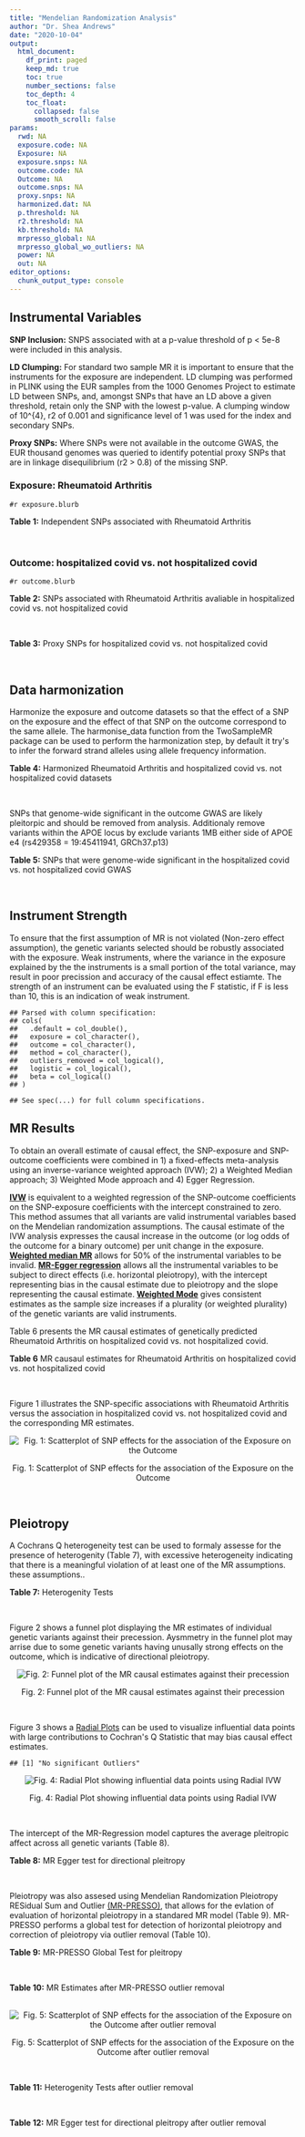 ```yaml
---
title: "Mendelian Randomization Analysis"
author: "Dr. Shea Andrews"
date: "2020-10-04"
output:
  html_document:
    df_print: paged
    keep_md: true
    toc: true
    number_sections: false
    toc_depth: 4
    toc_float:
      collapsed: false
      smooth_scroll: false
params:
  rwd: NA
  exposure.code: NA
  Exposure: NA
  exposure.snps: NA
  outcome.code: NA
  Outcome: NA
  outcome.snps: NA
  proxy.snps: NA
  harmonized.dat: NA
  p.threshold: NA
  r2.threshold: NA
  kb.threshold: NA
  mrpresso_global: NA
  mrpresso_global_wo_outliers: NA
  power: NA
  out: NA
editor_options:
  chunk_output_type: console
---
```







## Instrumental Variables
**SNP Inclusion:** SNPS associated with at a p-value threshold of p < 5e-8 were included in this analysis.
<br>

**LD Clumping:** For standard two sample MR it is important to ensure that the instruments for the exposure are independent. LD clumping was performed in PLINK using the EUR samples from the 1000 Genomes Project to estimate LD between SNPs, and, amongst SNPs that have an LD above a given threshold, retain only the SNP with the lowest p-value. A clumping window of 10^{4}, r2 of 0.001 and significance level of 1 was used for the index and secondary SNPs.
<br>

**Proxy SNPs:** Where SNPs were not available in the outcome GWAS, the EUR thousand genomes was queried to identify potential proxy SNPs that are in linkage disequilibrium (r2 > 0.8) of the missing SNP.
<br>

### Exposure: Rheumatoid Arthritis
`#r exposure.blurb`
<br>

**Table 1:** Independent SNPs associated with Rheumatoid Arthritis
<div data-pagedtable="false">
  <script data-pagedtable-source type="application/json">
{"columns":[{"label":["SNP"],"name":[1],"type":["chr"],"align":["left"]},{"label":["CHROM"],"name":[2],"type":["dbl"],"align":["right"]},{"label":["POS"],"name":[3],"type":["dbl"],"align":["right"]},{"label":["REF"],"name":[4],"type":["chr"],"align":["left"]},{"label":["ALT"],"name":[5],"type":["chr"],"align":["left"]},{"label":["AF"],"name":[6],"type":["dbl"],"align":["right"]},{"label":["BETA"],"name":[7],"type":["dbl"],"align":["right"]},{"label":["SE"],"name":[8],"type":["dbl"],"align":["right"]},{"label":["Z"],"name":[9],"type":["dbl"],"align":["right"]},{"label":["P"],"name":[10],"type":["dbl"],"align":["right"]},{"label":["N"],"name":[11],"type":["dbl"],"align":["right"]},{"label":["TRAIT"],"name":[12],"type":["chr"],"align":["left"]}],"data":[{"1":"rs187786174","2":"1","3":"2523811","4":"G","5":"A","6":"0.0204778","7":"-0.11653382","8":"0.015306122","9":"-7.613543","10":"2.2e-10","11":"58284","12":"Rheumatoid_Arthritis"},{"1":"rs2240336","2":"1","3":"17674402","4":"C","5":"T","6":"0.3954930","7":"-0.10536052","8":"0.015306122","9":"-6.883554","10":"1.4e-09","11":"58284","12":"Rheumatoid_Arthritis"},{"1":"rs28411352","2":"1","3":"38278579","4":"C","5":"T","6":"0.2434500","7":"0.10436002","8":"0.022959184","9":"4.545458","10":"5.2e-09","11":"58284","12":"Rheumatoid_Arthritis"},{"1":"rs2476601","2":"1","3":"114377568","4":"A","5":"G","6":"0.8679250","7":"-0.59332700","8":"0.043367347","9":"-13.681400","10":"1.6e-149","11":"58284","12":"Rheumatoid_Arthritis"},{"1":"rs61828284","2":"1","3":"173299743","4":"C","5":"T","6":"0.0550693","7":"-0.19845094","8":"0.028061224","9":"-7.072070","10":"8.7e-09","11":"58284","12":"Rheumatoid_Arthritis"},{"1":"rs34695944","2":"2","3":"61124850","4":"T","5":"C","6":"0.3807150","7":"0.11653400","8":"0.015306122","9":"7.613540","10":"4.4e-14","11":"58284","12":"Rheumatoid_Arthritis"},{"1":"rs2661798","2":"2","3":"65635688","4":"A","5":"T","6":"0.3834450","7":"0.09431070","8":"0.015306122","9":"6.161630","10":"1.1e-09","11":"58284","12":"Rheumatoid_Arthritis"},{"1":"rs9653442","2":"2","3":"100825367","4":"C","5":"T","6":"0.5316020","7":"-0.10536052","8":"0.015306122","9":"-6.883554","10":"3.6e-12","11":"58284","12":"Rheumatoid_Arthritis"},{"1":"rs13426947","2":"2","3":"191933254","4":"G","5":"A","6":"0.1827410","7":"0.13102826","8":"0.022959184","9":"5.707009","10":"2.4e-12","11":"58284","12":"Rheumatoid_Arthritis"},{"1":"rs3087243","2":"2","3":"204738919","4":"G","5":"A","6":"0.3997100","7":"-0.13926207","8":"0.015306122","9":"-9.098455","10":"9.2e-20","11":"58284","12":"Rheumatoid_Arthritis"},{"1":"rs4452313","2":"3","3":"17047032","4":"A","5":"T","6":"0.2911230","7":"0.10536100","8":"0.015306122","9":"6.883550","10":"2.7e-10","11":"58284","12":"Rheumatoid_Arthritis"},{"1":"rs9310852","2":"3","3":"27784997","4":"A","5":"G","6":"0.4663500","7":"0.08338160","8":"0.015306122","9":"5.447600","10":"3.2e-08","11":"58284","12":"Rheumatoid_Arthritis"},{"1":"rs73081554","2":"3","3":"58302935","4":"C","5":"T","6":"0.0746377","7":"0.16551444","8":"0.035714286","9":"4.634404","10":"4.7e-08","11":"58284","12":"Rheumatoid_Arthritis"},{"1":"rs34046593","2":"4","3":"26111593","4":"G","5":"A","6":"0.2991580","7":"0.13976194","8":"0.020408163","9":"6.848335","10":"9.2e-17","11":"58284","12":"Rheumatoid_Arthritis"},{"1":"rs7731626","2":"5","3":"55444683","4":"G","5":"A","6":"0.3155110","7":"-0.19845094","8":"0.017857143","9":"-11.113253","10":"7.9e-23","11":"58284","12":"Rheumatoid_Arthritis"},{"1":"rs2561477","2":"5","3":"102608924","4":"G","5":"A","6":"0.3092130","7":"-0.10536052","8":"0.015306122","9":"-6.883554","10":"5.2e-10","11":"58284","12":"Rheumatoid_Arthritis"},{"1":"rs75599496","2":"6","3":"29205139","4":"G","5":"A","6":"0.0732724","7":"0.26236426","8":"0.038265306","9":"6.856453","10":"9.3e-18","11":"58284","12":"Rheumatoid_Arthritis"},{"1":"rs73432769","2":"6","3":"30716170","4":"C","5":"T","6":"0.0184850","7":"0.35065687","8":"0.066326531","9":"5.286827","10":"2.3e-13","11":"58284","12":"Rheumatoid_Arthritis"},{"1":"rs7754520","2":"6","3":"31906505","4":"C","5":"T","6":"0.0691295","7":"-0.57981850","8":"0.017857143","9":"-32.469836","10":"2.5e-75","11":"58284","12":"Rheumatoid_Arthritis"},{"1":"rs9296009","2":"6","3":"32114515","4":"A","5":"T","6":"0.1878170","7":"0.59783700","8":"0.007653061","9":"78.117400","10":"1.0e-250","11":"58284","12":"Rheumatoid_Arthritis"},{"1":"rs2858329","2":"6","3":"32658801","4":"A","5":"G","6":"0.4728350","7":"0.47803600","8":"0.010204082","9":"46.847500","10":"4.9e-204","11":"58284","12":"Rheumatoid_Arthritis"},{"1":"rs9277398","2":"6","3":"33051280","4":"T","5":"C","6":"0.2576700","7":"-0.35065700","8":"0.025510204","9":"-13.745700","10":"1.3e-86","11":"58284","12":"Rheumatoid_Arthritis"},{"1":"rs9277956","2":"6","3":"33211790","4":"G","5":"C","6":"0.1124360","7":"0.24846100","8":"0.017857143","9":"13.913800","10":"1.1e-32","11":"58284","12":"Rheumatoid_Arthritis"},{"1":"rs3799963","2":"6","3":"44231479","4":"G","5":"C","6":"0.0456204","7":"0.28768200","8":"0.038265306","9":"7.518090","10":"3.3e-08","11":"58284","12":"Rheumatoid_Arthritis"},{"1":"rs17264332","2":"6","3":"138005515","4":"A","5":"G","6":"0.2031930","7":"0.16251900","8":"0.015306122","9":"10.617900","10":"7.1e-19","11":"58284","12":"Rheumatoid_Arthritis"},{"1":"rs212389","2":"6","3":"159489791","4":"G","5":"A","6":"0.6965900","7":"0.09531018","8":"0.017857143","9":"5.337370","10":"1.1e-09","11":"58284","12":"Rheumatoid_Arthritis"},{"1":"rs1571878","2":"6","3":"167540842","4":"C","5":"T","6":"0.5631370","7":"-0.11653382","8":"0.012755102","9":"-9.136251","10":"4.9e-15","11":"58284","12":"Rheumatoid_Arthritis"},{"1":"rs3778753","2":"7","3":"128580042","4":"A","5":"G","6":"0.4340900","7":"0.11653400","8":"0.012755102","9":"9.136250","10":"4.2e-12","11":"58284","12":"Rheumatoid_Arthritis"},{"1":"rs11574914","2":"9","3":"34710338","4":"G","5":"A","6":"0.2992700","7":"0.12221763","8":"0.017857143","9":"6.844187","10":"1.5e-13","11":"58284","12":"Rheumatoid_Arthritis"},{"1":"rs10985070","2":"9","3":"123636121","4":"C","5":"A","6":"0.5272530","7":"-0.08338161","8":"0.015306122","9":"-5.447598","10":"1.7e-08","11":"58284","12":"Rheumatoid_Arthritis"},{"1":"rs706778","2":"10","3":"6098949","4":"C","5":"T","6":"0.4382760","7":"0.10436002","8":"0.017857143","9":"5.844161","10":"7.1e-12","11":"58284","12":"Rheumatoid_Arthritis"},{"1":"rs537544","2":"10","3":"8108382","4":"C","5":"T","6":"0.6293170","7":"-0.11653382","8":"0.015306122","9":"-7.613543","10":"8.0e-11","11":"58284","12":"Rheumatoid_Arthritis"},{"1":"rs12764378","2":"10","3":"63800004","4":"G","5":"A","6":"0.1825770","7":"0.13102826","8":"0.020408163","9":"6.420385","10":"1.9e-13","11":"58284","12":"Rheumatoid_Arthritis"},{"1":"rs10790268","2":"11","3":"118729391","4":"A","5":"G","6":"0.7762200","7":"0.16251900","8":"0.017857143","9":"9.101060","10":"3.3e-15","11":"58284","12":"Rheumatoid_Arthritis"},{"1":"rs9603608","2":"13","3":"40318819","4":"A","5":"C","6":"0.3852190","7":"-0.10436000","8":"0.017857143","9":"-5.844160","10":"7.6e-11","11":"58284","12":"Rheumatoid_Arthritis"},{"1":"rs8032939","2":"15","3":"38834033","4":"T","5":"C","6":"0.2649730","7":"0.11653400","8":"0.015306122","9":"7.613540","10":"2.4e-12","11":"58284","12":"Rheumatoid_Arthritis"},{"1":"rs8026898","2":"15","3":"69991417","4":"G","5":"A","6":"0.2595490","7":"0.14842001","8":"0.017857143","9":"8.311520","10":"2.4e-17","11":"58284","12":"Rheumatoid_Arthritis"},{"1":"rs13330176","2":"16","3":"86019087","4":"T","5":"A","6":"0.2022250","7":"0.11332869","8":"0.022959184","9":"4.936094","10":"9.0e-09","11":"58284","12":"Rheumatoid_Arthritis"},{"1":"rs59716545","2":"17","3":"38031857","4":"T","5":"G","6":"0.4167600","7":"0.09431070","8":"0.015306122","9":"6.161630","10":"2.0e-09","11":"58284","12":"Rheumatoid_Arthritis"},{"1":"rs592390","2":"18","3":"12822314","4":"T","5":"C","6":"0.4455140","7":"-0.09531020","8":"0.017857143","9":"-5.337370","10":"3.8e-09","11":"58284","12":"Rheumatoid_Arthritis"},{"1":"rs74956615","2":"19","3":"10427721","4":"T","5":"A","6":"0.0428850","7":"-0.37106368","8":"0.033163265","9":"-11.188997","10":"3.3e-16","11":"58284","12":"Rheumatoid_Arthritis"},{"1":"rs4239702","2":"20","3":"44749251","4":"T","5":"C","6":"0.7548950","7":"0.13926200","8":"0.015306122","9":"9.098460","10":"4.2e-14","11":"58284","12":"Rheumatoid_Arthritis"},{"1":"rs8133843","2":"21","3":"36738242","4":"G","5":"A","6":"0.6307830","7":"0.09531018","8":"0.020408163","9":"4.670199","10":"6.0e-09","11":"58284","12":"Rheumatoid_Arthritis"},{"1":"rs225433","2":"21","3":"43809418","4":"C","5":"G","6":"0.2398330","7":"-0.12783337","8":"0.020408163","9":"-6.263835","10":"1.8e-08","11":"58284","12":"Rheumatoid_Arthritis"},{"1":"rs2069235","2":"22","3":"39747780","4":"G","5":"A","6":"0.3169090","7":"0.10436002","8":"0.017857143","9":"5.844161","10":"3.0e-10","11":"58284","12":"Rheumatoid_Arthritis"}],"options":{"columns":{"min":{},"max":[10]},"rows":{"min":[10],"max":[10]},"pages":{}}}
  </script>
</div>
<br>

### Outcome: hospitalized covid vs. not hospitalized covid
`#r outcome.blurb`
<br>

**Table 2:** SNPs associated with Rheumatoid Arthritis avaliable in hospitalized covid vs. not hospitalized covid
<div data-pagedtable="false">
  <script data-pagedtable-source type="application/json">
{"columns":[{"label":["SNP"],"name":[1],"type":["chr"],"align":["left"]},{"label":["CHROM"],"name":[2],"type":["dbl"],"align":["right"]},{"label":["POS"],"name":[3],"type":["dbl"],"align":["right"]},{"label":["REF"],"name":[4],"type":["chr"],"align":["left"]},{"label":["ALT"],"name":[5],"type":["chr"],"align":["left"]},{"label":["AF"],"name":[6],"type":["dbl"],"align":["right"]},{"label":["BETA"],"name":[7],"type":["dbl"],"align":["right"]},{"label":["SE"],"name":[8],"type":["dbl"],"align":["right"]},{"label":["Z"],"name":[9],"type":["dbl"],"align":["right"]},{"label":["P"],"name":[10],"type":["dbl"],"align":["right"]},{"label":["N"],"name":[11],"type":["dbl"],"align":["right"]},{"label":["TRAIT"],"name":[12],"type":["chr"],"align":["left"]}],"data":[{"1":"rs2240336","2":"1","3":"17674402","4":"C","5":"T","6":"0.4505","7":"-1.2820e-01","8":"0.054817","9":"-2.3386905522","10":"0.01935","11":"7268","12":"COVID:_hospitalized_vs._not_hospitalized"},{"1":"rs28411352","2":"1","3":"38278579","4":"C","5":"T","6":"0.3261","7":"-1.0087e-01","8":"0.062980","9":"-1.6016195618","10":"0.10930","11":"7268","12":"COVID:_hospitalized_vs._not_hospitalized"},{"1":"rs2476601","2":"1","3":"114377568","4":"A","5":"G","6":"0.7734","7":"7.2635e-02","8":"0.094535","9":"0.7683397683","10":"0.44230","11":"6999","12":"COVID:_hospitalized_vs._not_hospitalized"},{"1":"rs61828284","2":"1","3":"173299743","4":"C","5":"T","6":"0.2078","7":"9.8497e-02","8":"0.099042","9":"0.9944972840","10":"0.32000","11":"7268","12":"COVID:_hospitalized_vs._not_hospitalized"},{"1":"rs34695944","2":"2","3":"61124850","4":"T","5":"C","6":"0.3810","7":"-8.6870e-02","8":"0.056734","9":"-1.5311805972","10":"0.12570","11":"7268","12":"COVID:_hospitalized_vs._not_hospitalized"},{"1":"rs2661798","2":"2","3":"65635688","4":"A","5":"T","6":"0.4483","7":"-3.6682e-02","8":"0.053604","9":"-0.6843146034","10":"0.49380","11":"7268","12":"COVID:_hospitalized_vs._not_hospitalized"},{"1":"rs9653442","2":"2","3":"100825367","4":"C","5":"T","6":"0.5090","7":"-9.7907e-04","8":"0.055290","9":"-0.0177079038","10":"0.98590","11":"6906","12":"COVID:_hospitalized_vs._not_hospitalized"},{"1":"rs13426947","2":"2","3":"191933254","4":"G","5":"A","6":"0.2827","7":"1.0100e-01","8":"0.068284","9":"1.4791166305","10":"0.13910","11":"7268","12":"COVID:_hospitalized_vs._not_hospitalized"},{"1":"rs3087243","2":"2","3":"204738919","4":"G","5":"A","6":"0.4585","7":"1.2102e-01","8":"0.053982","9":"2.2418583972","10":"0.02497","11":"7268","12":"COVID:_hospitalized_vs._not_hospitalized"},{"1":"rs4452313","2":"3","3":"17047032","4":"A","5":"T","6":"0.3807","7":"-2.3807e-02","8":"0.058803","9":"-0.4048602962","10":"0.68560","11":"7268","12":"COVID:_hospitalized_vs._not_hospitalized"},{"1":"rs9310852","2":"3","3":"27784997","4":"A","5":"G","6":"0.4851","7":"-3.1618e-02","8":"0.055384","9":"-0.5708868987","10":"0.56810","11":"6568","12":"COVID:_hospitalized_vs._not_hospitalized"},{"1":"rs73081554","2":"3","3":"58302935","4":"C","5":"T","6":"0.1972","7":"1.2299e-01","8":"0.112510","9":"1.0931472758","10":"0.27430","11":"7102","12":"COVID:_hospitalized_vs._not_hospitalized"},{"1":"rs34046593","2":"4","3":"26111593","4":"G","5":"A","6":"0.3624","7":"3.5901e-02","8":"0.058073","9":"0.6182046734","10":"0.53640","11":"7268","12":"COVID:_hospitalized_vs._not_hospitalized"},{"1":"rs7731626","2":"5","3":"55444683","4":"G","5":"A","6":"0.4106","7":"-4.7609e-02","8":"0.056891","9":"-0.8368458983","10":"0.40270","11":"6906","12":"COVID:_hospitalized_vs._not_hospitalized"},{"1":"rs2561477","2":"5","3":"102608924","4":"G","5":"A","6":"0.3475","7":"6.8449e-02","8":"0.058785","9":"1.1643956792","10":"0.24430","11":"7268","12":"COVID:_hospitalized_vs._not_hospitalized"},{"1":"rs75599496","2":"6","3":"29205139","4":"G","5":"A","6":"0.1896","7":"1.5799e-01","8":"0.126130","9":"1.2525965274","10":"0.21030","11":"7102","12":"COVID:_hospitalized_vs._not_hospitalized"},{"1":"rs73432769","2":"6","3":"30716170","4":"C","5":"T","6":"0.1807","7":"-6.3218e-02","8":"0.170210","9":"-0.3714117854","10":"0.71030","11":"6803","12":"COVID:_hospitalized_vs._not_hospitalized"},{"1":"rs7754520","2":"6","3":"31906505","4":"C","5":"T","6":"0.2215","7":"2.0654e-01","8":"0.090541","9":"2.2811764836","10":"0.02254","11":"6906","12":"COVID:_hospitalized_vs._not_hospitalized"},{"1":"rs9296009","2":"6","3":"32114515","4":"A","5":"T","6":"0.2826","7":"5.9696e-02","8":"0.067599","9":"0.8830899865","10":"0.37720","11":"7268","12":"COVID:_hospitalized_vs._not_hospitalized"},{"1":"rs9277398","2":"6","3":"33051280","4":"T","5":"C","6":"0.3211","7":"4.9169e-02","8":"0.069226","9":"0.7102678184","10":"0.47750","11":"5051","12":"COVID:_hospitalized_vs._not_hospitalized"},{"1":"rs9277956","2":"6","3":"33211790","4":"G","5":"C","6":"0.2652","7":"4.9178e-03","8":"0.075373","9":"0.0652461757","10":"0.94800","11":"6858","12":"COVID:_hospitalized_vs._not_hospitalized"},{"1":"rs3799963","2":"6","3":"44231479","4":"G","5":"C","6":"0.1887","7":"1.7875e-01","8":"0.141060","9":"1.2671912661","10":"0.20510","11":"6803","12":"COVID:_hospitalized_vs._not_hospitalized"},{"1":"rs17264332","2":"6","3":"138005515","4":"A","5":"G","6":"0.2740","7":"1.0700e-01","8":"0.067642","9":"1.5818574259","10":"0.11370","11":"7268","12":"COVID:_hospitalized_vs._not_hospitalized"},{"1":"rs212389","2":"6","3":"159489791","4":"G","5":"A","6":"0.5790","7":"4.6365e-02","8":"0.056828","9":"0.8158830154","10":"0.41460","11":"6906","12":"COVID:_hospitalized_vs._not_hospitalized"},{"1":"rs1571878","2":"6","3":"167540842","4":"C","5":"T","6":"0.5286","7":"-6.3048e-02","8":"0.054277","9":"-1.1615969932","10":"0.24540","11":"7268","12":"COVID:_hospitalized_vs._not_hospitalized"},{"1":"rs3778753","2":"7","3":"128580042","4":"A","5":"G","6":"0.4832","7":"-6.2845e-02","8":"0.054029","9":"-1.1631716301","10":"0.24480","11":"6906","12":"COVID:_hospitalized_vs._not_hospitalized"},{"1":"rs11574914","2":"9","3":"34710338","4":"G","5":"A","6":"0.3791","7":"-2.9521e-02","8":"0.059661","9":"-0.4948123565","10":"0.62070","11":"6568","12":"COVID:_hospitalized_vs._not_hospitalized"},{"1":"rs10985070","2":"9","3":"123636121","4":"C","5":"A","6":"0.5386","7":"7.5544e-03","8":"0.055381","9":"0.1364077933","10":"0.89150","11":"7165","12":"COVID:_hospitalized_vs._not_hospitalized"},{"1":"rs706778","2":"10","3":"6098949","4":"C","5":"T","6":"0.4492","7":"-1.4687e-01","8":"0.055041","9":"-2.6683744845","10":"0.00762","11":"7268","12":"COVID:_hospitalized_vs._not_hospitalized"},{"1":"rs537544","2":"10","3":"8108382","4":"C","5":"T","6":"0.5927","7":"6.8337e-02","8":"0.057106","9":"1.1966693517","10":"0.23140","11":"6906","12":"COVID:_hospitalized_vs._not_hospitalized"},{"1":"rs12764378","2":"10","3":"63800004","4":"G","5":"A","6":"0.3051","7":"-7.9016e-02","8":"0.065885","9":"-1.1993018138","10":"0.23040","11":"7268","12":"COVID:_hospitalized_vs._not_hospitalized"},{"1":"rs10790268","2":"11","3":"118729391","4":"A","5":"G","6":"0.7127","7":"-2.3982e-02","8":"0.066420","9":"-0.3610659440","10":"0.71810","11":"7268","12":"COVID:_hospitalized_vs._not_hospitalized"},{"1":"rs9603608","2":"13","3":"40318819","4":"A","5":"C","6":"0.3695","7":"-1.8985e-03","8":"0.058076","9":"-0.0326899235","10":"0.97390","11":"7268","12":"COVID:_hospitalized_vs._not_hospitalized"},{"1":"rs8032939","2":"15","3":"38834033","4":"T","5":"C","6":"0.3537","7":"-5.1465e-02","8":"0.061211","9":"-0.8407802519","10":"0.40050","11":"7268","12":"COVID:_hospitalized_vs._not_hospitalized"},{"1":"rs8026898","2":"15","3":"69991417","4":"G","5":"A","6":"0.3340","7":"-7.9177e-02","8":"0.061245","9":"-1.2927912483","10":"0.19610","11":"7268","12":"COVID:_hospitalized_vs._not_hospitalized"},{"1":"rs13330176","2":"16","3":"86019087","4":"T","5":"A","6":"0.3046","7":"-5.7320e-02","8":"0.064746","9":"-0.8853056559","10":"0.37600","11":"7268","12":"COVID:_hospitalized_vs._not_hospitalized"},{"1":"rs59716545","2":"17","3":"38031857","4":"T","5":"G","6":"0.4565","7":"-2.5891e-05","8":"0.059918","9":"-0.0004321072","10":"0.99970","11":"5064","12":"COVID:_hospitalized_vs._not_hospitalized"},{"1":"rs592390","2":"18","3":"12822314","4":"T","5":"C","6":"0.4343","7":"-4.1409e-02","8":"0.054620","9":"-0.7581288905","10":"0.44840","11":"7268","12":"COVID:_hospitalized_vs._not_hospitalized"},{"1":"rs74956615","2":"19","3":"10427721","4":"T","5":"A","6":"0.2455","7":"3.5909e-01","8":"0.132540","9":"2.7092953071","10":"0.00674","11":"4906","12":"COVID:_hospitalized_vs._not_hospitalized"},{"1":"rs4239702","2":"20","3":"44749251","4":"T","5":"C","6":"0.6590","7":"-4.7500e-02","8":"0.059571","9":"-0.7973678468","10":"0.42520","11":"7268","12":"COVID:_hospitalized_vs._not_hospitalized"},{"1":"rs8133843","2":"21","3":"36738242","4":"G","5":"A","6":"0.5850","7":"-1.1595e-02","8":"0.055744","9":"-0.2080044489","10":"0.83520","11":"7268","12":"COVID:_hospitalized_vs._not_hospitalized"},{"1":"rs225433","2":"21","3":"43809418","4":"C","5":"G","6":"0.3350","7":"5.7165e-02","8":"0.069209","9":"0.8259763904","10":"0.40880","11":"6206","12":"COVID:_hospitalized_vs._not_hospitalized"},{"1":"rs2069235","2":"22","3":"39747780","4":"G","5":"A","6":"0.3545","7":"1.2373e-02","8":"0.058861","9":"0.2102070981","10":"0.83350","11":"7268","12":"COVID:_hospitalized_vs._not_hospitalized"},{"1":"rs187786174","2":"NA","3":"NA","4":"NA","5":"NA","6":"NA","7":"NA","8":"NA","9":"NA","10":"NA","11":"NA","12":"NA"},{"1":"rs2858329","2":"NA","3":"NA","4":"NA","5":"NA","6":"NA","7":"NA","8":"NA","9":"NA","10":"NA","11":"NA","12":"NA"}],"options":{"columns":{"min":{},"max":[10]},"rows":{"min":[10],"max":[10]},"pages":{}}}
  </script>
</div>
<br>

**Table 3:** Proxy SNPs for hospitalized covid vs. not hospitalized covid
<div data-pagedtable="false">
  <script data-pagedtable-source type="application/json">
{"columns":[{"label":["target_snp"],"name":[1],"type":["chr"],"align":["left"]},{"label":["proxy_snp"],"name":[2],"type":["chr"],"align":["left"]},{"label":["ld.r2"],"name":[3],"type":["dbl"],"align":["right"]},{"label":["Dprime"],"name":[4],"type":["dbl"],"align":["right"]},{"label":["PHASE"],"name":[5],"type":["chr"],"align":["left"]},{"label":["X12"],"name":[6],"type":["lgl"],"align":["right"]},{"label":["CHROM"],"name":[7],"type":["dbl"],"align":["right"]},{"label":["POS"],"name":[8],"type":["dbl"],"align":["right"]},{"label":["REF.proxy"],"name":[9],"type":["chr"],"align":["left"]},{"label":["ALT.proxy"],"name":[10],"type":["chr"],"align":["left"]},{"label":["AF"],"name":[11],"type":["dbl"],"align":["right"]},{"label":["BETA"],"name":[12],"type":["dbl"],"align":["right"]},{"label":["SE"],"name":[13],"type":["dbl"],"align":["right"]},{"label":["Z"],"name":[14],"type":["dbl"],"align":["right"]},{"label":["P"],"name":[15],"type":["dbl"],"align":["right"]},{"label":["N"],"name":[16],"type":["dbl"],"align":["right"]},{"label":["TRAIT"],"name":[17],"type":["chr"],"align":["left"]},{"label":["ref"],"name":[18],"type":["chr"],"align":["left"]},{"label":["ref.proxy"],"name":[19],"type":["chr"],"align":["left"]},{"label":["alt"],"name":[20],"type":["chr"],"align":["left"]},{"label":["alt.proxy"],"name":[21],"type":["chr"],"align":["left"]},{"label":["ALT"],"name":[22],"type":["chr"],"align":["left"]},{"label":["REF"],"name":[23],"type":["chr"],"align":["left"]},{"label":["proxy.outcome"],"name":[24],"type":["lgl"],"align":["right"]}],"data":[{"1":"rs187786174","2":"rs745368","3":"0.990767","4":"1","5":"AT/GC","6":"NA","7":"1","8":"2524205","9":"C","10":"T","11":"0.3904","12":"0.060008","13":"0.057440","14":"1.04470752","15":"0.2962","16":"6906","17":"COVID:_hospitalized_vs._not_hospitalized","18":"A","19":"T","20":"G","21":"C","22":"A","23":"G","24":"TRUE"},{"1":"rs2858329","2":"rs9275101","3":"0.988131","4":"1","5":"AG/GA","6":"NA","7":"6","8":"32649355","9":"G","10":"A","11":"0.4664","12":"-0.005293","13":"0.065511","14":"-0.08079559","15":"0.9356","16":"4948","17":"COVID:_hospitalized_vs._not_hospitalized","18":"A","19":"G","20":"G","21":"A","22":"G","23":"A","24":"TRUE"}],"options":{"columns":{"min":{},"max":[10]},"rows":{"min":[10],"max":[10]},"pages":{}}}
  </script>
</div>
<br>

## Data harmonization
Harmonize the exposure and outcome datasets so that the effect of a SNP on the exposure and the effect of that SNP on the outcome correspond to the same allele. The harmonise_data function from the TwoSampleMR package can be used to perform the harmonization step, by default it try's to infer the forward strand alleles using allele frequency information.
<br>

**Table 4:** Harmonized Rheumatoid Arthritis and hospitalized covid vs. not hospitalized covid datasets
<div data-pagedtable="false">
  <script data-pagedtable-source type="application/json">
{"columns":[{"label":["SNP"],"name":[1],"type":["chr"],"align":["left"]},{"label":["effect_allele.exposure"],"name":[2],"type":["chr"],"align":["left"]},{"label":["other_allele.exposure"],"name":[3],"type":["chr"],"align":["left"]},{"label":["effect_allele.outcome"],"name":[4],"type":["chr"],"align":["left"]},{"label":["other_allele.outcome"],"name":[5],"type":["chr"],"align":["left"]},{"label":["beta.exposure"],"name":[6],"type":["dbl"],"align":["right"]},{"label":["beta.outcome"],"name":[7],"type":["dbl"],"align":["right"]},{"label":["eaf.exposure"],"name":[8],"type":["dbl"],"align":["right"]},{"label":["eaf.outcome"],"name":[9],"type":["dbl"],"align":["right"]},{"label":["remove"],"name":[10],"type":["lgl"],"align":["right"]},{"label":["palindromic"],"name":[11],"type":["lgl"],"align":["right"]},{"label":["ambiguous"],"name":[12],"type":["lgl"],"align":["right"]},{"label":["id.outcome"],"name":[13],"type":["chr"],"align":["left"]},{"label":["chr.outcome"],"name":[14],"type":["dbl"],"align":["right"]},{"label":["pos.outcome"],"name":[15],"type":["dbl"],"align":["right"]},{"label":["se.outcome"],"name":[16],"type":["dbl"],"align":["right"]},{"label":["z.outcome"],"name":[17],"type":["dbl"],"align":["right"]},{"label":["pval.outcome"],"name":[18],"type":["dbl"],"align":["right"]},{"label":["samplesize.outcome"],"name":[19],"type":["dbl"],"align":["right"]},{"label":["outcome"],"name":[20],"type":["chr"],"align":["left"]},{"label":["mr_keep.outcome"],"name":[21],"type":["lgl"],"align":["right"]},{"label":["pval_origin.outcome"],"name":[22],"type":["chr"],"align":["left"]},{"label":["chr.exposure"],"name":[23],"type":["dbl"],"align":["right"]},{"label":["pos.exposure"],"name":[24],"type":["dbl"],"align":["right"]},{"label":["se.exposure"],"name":[25],"type":["dbl"],"align":["right"]},{"label":["z.exposure"],"name":[26],"type":["dbl"],"align":["right"]},{"label":["pval.exposure"],"name":[27],"type":["dbl"],"align":["right"]},{"label":["samplesize.exposure"],"name":[28],"type":["dbl"],"align":["right"]},{"label":["exposure"],"name":[29],"type":["chr"],"align":["left"]},{"label":["mr_keep.exposure"],"name":[30],"type":["lgl"],"align":["right"]},{"label":["pval_origin.exposure"],"name":[31],"type":["chr"],"align":["left"]},{"label":["id.exposure"],"name":[32],"type":["chr"],"align":["left"]},{"label":["action"],"name":[33],"type":["dbl"],"align":["right"]},{"label":["mr_keep"],"name":[34],"type":["lgl"],"align":["right"]},{"label":["pt"],"name":[35],"type":["dbl"],"align":["right"]},{"label":["pleitropy_keep"],"name":[36],"type":["lgl"],"align":["right"]},{"label":["mrpresso_RSSobs"],"name":[37],"type":["dbl"],"align":["right"]},{"label":["mrpresso_pval"],"name":[38],"type":["dbl"],"align":["right"]},{"label":["mrpresso_keep"],"name":[39],"type":["lgl"],"align":["right"]}],"data":[{"1":"rs10790268","2":"G","3":"A","4":"G","5":"A","6":"0.16251900","7":"-2.3982e-02","8":"0.7762200","9":"0.7127","10":"FALSE","11":"FALSE","12":"FALSE","13":"klBIAr","14":"11","15":"118729391","16":"0.066420","17":"-0.3610659440","18":"0.71810","19":"7268","20":"covidhgi2020anaB1v3","21":"TRUE","22":"reported","23":"11","24":"118729391","25":"0.017857143","26":"9.101060","27":"3.3e-15","28":"58284","29":"Okada2014rartis","30":"TRUE","31":"reported","32":"zrcnD5","33":"2","34":"TRUE","35":"5e-08","36":"TRUE","37":"6.825036e-05","38":"1.0000","39":"TRUE"},{"1":"rs10985070","2":"A","3":"C","4":"A","5":"C","6":"-0.08338161","7":"7.5544e-03","8":"0.5272530","9":"0.5386","10":"FALSE","11":"FALSE","12":"FALSE","13":"klBIAr","14":"9","15":"123636121","16":"0.055381","17":"0.1364077933","18":"0.89150","19":"7165","20":"covidhgi2020anaB1v3","21":"TRUE","22":"reported","23":"9","24":"123636121","25":"0.015306122","26":"-5.447598","27":"1.7e-08","28":"58284","29":"Okada2014rartis","30":"TRUE","31":"reported","32":"zrcnD5","33":"2","34":"TRUE","35":"5e-08","36":"TRUE","37":"3.323031e-07","38":"1.0000","39":"TRUE"},{"1":"rs11574914","2":"A","3":"G","4":"A","5":"G","6":"0.12221763","7":"-2.9521e-02","8":"0.2992700","9":"0.3791","10":"FALSE","11":"FALSE","12":"FALSE","13":"klBIAr","14":"9","15":"34710338","16":"0.059661","17":"-0.4948123565","18":"0.62070","19":"6568","20":"covidhgi2020anaB1v3","21":"TRUE","22":"reported","23":"9","24":"34710338","25":"0.017857143","26":"6.844187","27":"1.5e-13","28":"58284","29":"Okada2014rartis","30":"TRUE","31":"reported","32":"zrcnD5","33":"2","34":"TRUE","35":"5e-08","36":"TRUE","37":"3.164986e-04","38":"1.0000","39":"TRUE"},{"1":"rs12764378","2":"A","3":"G","4":"A","5":"G","6":"0.13102826","7":"-7.9016e-02","8":"0.1825770","9":"0.3051","10":"FALSE","11":"FALSE","12":"FALSE","13":"klBIAr","14":"10","15":"63800004","16":"0.065885","17":"-1.1993018138","18":"0.23040","19":"7268","20":"covidhgi2020anaB1v3","21":"TRUE","22":"reported","23":"10","24":"63800004","25":"0.020408163","26":"6.420385","27":"1.9e-13","28":"58284","29":"Okada2014rartis","30":"TRUE","31":"reported","32":"zrcnD5","33":"2","34":"TRUE","35":"5e-08","36":"TRUE","37":"4.474423e-03","38":"1.0000","39":"TRUE"},{"1":"rs13330176","2":"A","3":"T","4":"A","5":"T","6":"0.11332869","7":"-5.7320e-02","8":"0.2022250","9":"0.3046","10":"FALSE","11":"TRUE","12":"FALSE","13":"klBIAr","14":"16","15":"86019087","16":"0.064746","17":"-0.8853056559","18":"0.37600","19":"7268","20":"covidhgi2020anaB1v3","21":"TRUE","22":"reported","23":"16","24":"86019087","25":"0.022959184","26":"4.936094","27":"9.0e-09","28":"58284","29":"Okada2014rartis","30":"TRUE","31":"reported","32":"zrcnD5","33":"2","34":"TRUE","35":"5e-08","36":"TRUE","37":"2.173672e-03","38":"1.0000","39":"TRUE"},{"1":"rs13426947","2":"A","3":"G","4":"A","5":"G","6":"0.13102826","7":"1.0100e-01","8":"0.1827410","9":"0.2827","10":"FALSE","11":"FALSE","12":"FALSE","13":"klBIAr","14":"2","15":"191933254","16":"0.068284","17":"1.4791166305","18":"0.13910","19":"7268","20":"covidhgi2020anaB1v3","21":"TRUE","22":"reported","23":"2","24":"191933254","25":"0.022959184","26":"5.707009","27":"2.4e-12","28":"58284","29":"Okada2014rartis","30":"TRUE","31":"reported","32":"zrcnD5","33":"2","34":"TRUE","35":"5e-08","36":"TRUE","37":"1.318044e-02","38":"1.0000","39":"TRUE"},{"1":"rs1571878","2":"T","3":"C","4":"T","5":"C","6":"-0.11653382","7":"-6.3048e-02","8":"0.5631370","9":"0.5286","10":"FALSE","11":"FALSE","12":"FALSE","13":"klBIAr","14":"6","15":"167540842","16":"0.054277","17":"-1.1615969932","18":"0.24540","19":"7268","20":"covidhgi2020anaB1v3","21":"TRUE","22":"reported","23":"6","24":"167540842","25":"0.012755102","26":"-9.136251","27":"4.9e-15","28":"58284","29":"Okada2014rartis","30":"TRUE","31":"reported","32":"zrcnD5","33":"2","34":"TRUE","35":"5e-08","36":"TRUE","37":"5.663434e-03","38":"1.0000","39":"TRUE"},{"1":"rs17264332","2":"G","3":"A","4":"G","5":"A","6":"0.16251900","7":"1.0700e-01","8":"0.2031930","9":"0.2740","10":"FALSE","11":"FALSE","12":"FALSE","13":"klBIAr","14":"6","15":"138005515","16":"0.067642","17":"1.5818574259","18":"0.11370","19":"7268","20":"covidhgi2020anaB1v3","21":"TRUE","22":"reported","23":"6","24":"138005515","25":"0.015306122","26":"10.617900","27":"7.1e-19","28":"58284","29":"Okada2014rartis","30":"TRUE","31":"reported","32":"zrcnD5","33":"2","34":"TRUE","35":"5e-08","36":"TRUE","37":"1.552544e-02","38":"1.0000","39":"TRUE"},{"1":"rs187786174","2":"A","3":"G","4":"A","5":"G","6":"-0.11653382","7":"6.0008e-02","8":"0.0204778","9":"0.3904","10":"FALSE","11":"FALSE","12":"FALSE","13":"klBIAr","14":"1","15":"2524205","16":"0.057440","17":"1.0447075209","18":"0.29620","19":"6906","20":"covidhgi2020anaB1v3","21":"TRUE","22":"reported","23":"1","24":"2523811","25":"0.015306122","26":"-7.613543","27":"2.2e-10","28":"58284","29":"Okada2014rartis","30":"TRUE","31":"reported","32":"zrcnD5","33":"2","34":"TRUE","35":"5e-08","36":"TRUE","37":"2.415095e-03","38":"1.0000","39":"TRUE"},{"1":"rs2069235","2":"A","3":"G","4":"A","5":"G","6":"0.10436002","7":"1.2373e-02","8":"0.3169090","9":"0.3545","10":"FALSE","11":"FALSE","12":"FALSE","13":"klBIAr","14":"22","15":"39747780","16":"0.058861","17":"0.2102070981","18":"0.83350","19":"7268","20":"covidhgi2020anaB1v3","21":"TRUE","22":"reported","23":"22","24":"39747780","25":"0.017857143","26":"5.844161","27":"3.0e-10","28":"58284","29":"Okada2014rartis","30":"TRUE","31":"reported","32":"zrcnD5","33":"2","34":"TRUE","35":"5e-08","36":"TRUE","37":"5.162098e-04","38":"1.0000","39":"TRUE"},{"1":"rs212389","2":"A","3":"G","4":"A","5":"G","6":"0.09531018","7":"4.6365e-02","8":"0.6965900","9":"0.5790","10":"FALSE","11":"FALSE","12":"FALSE","13":"klBIAr","14":"6","15":"159489791","16":"0.056828","17":"0.8158830154","18":"0.41460","19":"6906","20":"covidhgi2020anaB1v3","21":"TRUE","22":"reported","23":"6","24":"159489791","25":"0.017857143","26":"5.337370","27":"1.1e-09","28":"58284","29":"Okada2014rartis","30":"TRUE","31":"reported","32":"zrcnD5","33":"2","34":"TRUE","35":"5e-08","36":"TRUE","37":"3.140596e-03","38":"1.0000","39":"TRUE"},{"1":"rs2240336","2":"T","3":"C","4":"T","5":"C","6":"-0.10536052","7":"-1.2820e-01","8":"0.3954930","9":"0.4505","10":"FALSE","11":"FALSE","12":"FALSE","13":"klBIAr","14":"1","15":"17674402","16":"0.054817","17":"-2.3386905522","18":"0.01935","19":"7268","20":"covidhgi2020anaB1v3","21":"TRUE","22":"reported","23":"1","24":"17674402","25":"0.015306122","26":"-6.883554","27":"1.4e-09","28":"58284","29":"Okada2014rartis","30":"TRUE","31":"reported","32":"zrcnD5","33":"2","34":"TRUE","35":"5e-08","36":"TRUE","37":"1.952526e-02","38":"0.5280","39":"TRUE"},{"1":"rs225433","2":"G","3":"C","4":"G","5":"C","6":"-0.12783337","7":"5.7165e-02","8":"0.2398330","9":"0.3350","10":"FALSE","11":"TRUE","12":"FALSE","13":"klBIAr","14":"21","15":"43809418","16":"0.069209","17":"0.8259763904","18":"0.40880","19":"6206","20":"covidhgi2020anaB1v3","21":"TRUE","22":"reported","23":"21","24":"43809418","25":"0.020408163","26":"-6.263835","27":"1.8e-08","28":"58284","29":"Okada2014rartis","30":"TRUE","31":"reported","32":"zrcnD5","33":"2","34":"TRUE","35":"5e-08","36":"TRUE","37":"2.032261e-03","38":"1.0000","39":"TRUE"},{"1":"rs2476601","2":"G","3":"A","4":"G","5":"A","6":"-0.59332700","7":"7.2635e-02","8":"0.8679250","9":"0.7734","10":"FALSE","11":"FALSE","12":"FALSE","13":"klBIAr","14":"1","15":"114377568","16":"0.094535","17":"0.7683397683","18":"0.44230","19":"6999","20":"covidhgi2020anaB1v3","21":"TRUE","22":"reported","23":"1","24":"114377568","25":"0.043367347","26":"-13.681400","27":"1.6e-149","28":"58284","29":"Okada2014rartis","30":"TRUE","31":"reported","32":"zrcnD5","33":"2","34":"TRUE","35":"5e-08","36":"TRUE","37":"2.682519e-04","38":"1.0000","39":"TRUE"},{"1":"rs2561477","2":"A","3":"G","4":"A","5":"G","6":"-0.10536052","7":"6.8449e-02","8":"0.3092130","9":"0.3475","10":"FALSE","11":"FALSE","12":"FALSE","13":"klBIAr","14":"5","15":"102608924","16":"0.058785","17":"1.1643956792","18":"0.24430","19":"7268","20":"covidhgi2020anaB1v3","21":"TRUE","22":"reported","23":"5","24":"102608924","25":"0.015306122","26":"-6.883554","27":"5.2e-10","28":"58284","29":"Okada2014rartis","30":"TRUE","31":"reported","32":"zrcnD5","33":"2","34":"TRUE","35":"5e-08","36":"TRUE","37":"3.438618e-03","38":"1.0000","39":"TRUE"},{"1":"rs2661798","2":"T","3":"A","4":"T","5":"A","6":"0.09431070","7":"-3.6682e-02","8":"0.3834450","9":"0.4483","10":"FALSE","11":"TRUE","12":"TRUE","13":"klBIAr","14":"2","15":"65635688","16":"0.053604","17":"-0.6843146034","18":"0.49380","19":"7268","20":"covidhgi2020anaB1v3","21":"TRUE","22":"reported","23":"2","24":"65635688","25":"0.015306122","26":"6.161630","27":"1.1e-09","28":"58284","29":"Okada2014rartis","30":"TRUE","31":"reported","32":"zrcnD5","33":"2","34":"FALSE","35":"5e-08","36":"TRUE","37":"NA","38":"NA","39":"NA"},{"1":"rs28411352","2":"T","3":"C","4":"T","5":"C","6":"0.10436002","7":"-1.0087e-01","8":"0.2434500","9":"0.3261","10":"FALSE","11":"FALSE","12":"FALSE","13":"klBIAr","14":"1","15":"38278579","16":"0.062980","17":"-1.6016195618","18":"0.10930","19":"7268","20":"covidhgi2020anaB1v3","21":"TRUE","22":"reported","23":"1","24":"38278579","25":"0.022959184","26":"4.545458","27":"5.2e-09","28":"58284","29":"Okada2014rartis","30":"TRUE","31":"reported","32":"zrcnD5","33":"2","34":"TRUE","35":"5e-08","36":"TRUE","37":"8.337656e-03","38":"1.0000","39":"TRUE"},{"1":"rs2858329","2":"G","3":"A","4":"G","5":"A","6":"0.47803600","7":"-5.2930e-03","8":"0.4728350","9":"0.4664","10":"FALSE","11":"FALSE","12":"FALSE","13":"klBIAr","14":"6","15":"32649355","16":"0.065511","17":"-0.0807955916","18":"0.93560","19":"4948","20":"covidhgi2020anaB1v3","21":"TRUE","22":"reported","23":"6","24":"32658801","25":"0.010204082","26":"46.847500","27":"1.0e-200","28":"58284","29":"Okada2014rartis","30":"TRUE","31":"reported","32":"zrcnD5","33":"2","34":"TRUE","35":"5e-08","36":"TRUE","37":"2.255243e-03","38":"1.0000","39":"TRUE"},{"1":"rs3087243","2":"A","3":"G","4":"A","5":"G","6":"-0.13926207","7":"1.2102e-01","8":"0.3997100","9":"0.4585","10":"FALSE","11":"FALSE","12":"FALSE","13":"klBIAr","14":"2","15":"204738919","16":"0.053982","17":"2.2418583972","18":"0.02497","19":"7268","20":"covidhgi2020anaB1v3","21":"TRUE","22":"reported","23":"2","24":"204738919","25":"0.015306122","26":"-9.098455","27":"9.2e-20","28":"58284","29":"Okada2014rartis","30":"TRUE","31":"reported","32":"zrcnD5","33":"2","34":"TRUE","35":"5e-08","36":"TRUE","37":"1.192978e-02","38":"1.0000","39":"TRUE"},{"1":"rs34046593","2":"A","3":"G","4":"A","5":"G","6":"0.13976194","7":"3.5901e-02","8":"0.2991580","9":"0.3624","10":"FALSE","11":"FALSE","12":"FALSE","13":"klBIAr","14":"4","15":"26111593","16":"0.058073","17":"0.6182046734","18":"0.53640","19":"7268","20":"covidhgi2020anaB1v3","21":"TRUE","22":"reported","23":"4","24":"26111593","25":"0.020408163","26":"6.848335","27":"9.2e-17","28":"58284","29":"Okada2014rartis","30":"TRUE","31":"reported","32":"zrcnD5","33":"2","34":"TRUE","35":"5e-08","36":"TRUE","37":"2.523669e-03","38":"1.0000","39":"TRUE"},{"1":"rs34695944","2":"C","3":"T","4":"C","5":"T","6":"0.11653400","7":"-8.6870e-02","8":"0.3807150","9":"0.3810","10":"FALSE","11":"FALSE","12":"FALSE","13":"klBIAr","14":"2","15":"61124850","16":"0.056734","17":"-1.5311805972","18":"0.12570","19":"7268","20":"covidhgi2020anaB1v3","21":"TRUE","22":"reported","23":"2","24":"61124850","25":"0.015306122","26":"7.613540","27":"4.4e-14","28":"58284","29":"Okada2014rartis","30":"TRUE","31":"reported","32":"zrcnD5","33":"2","34":"TRUE","35":"5e-08","36":"TRUE","37":"5.821423e-03","38":"1.0000","39":"TRUE"},{"1":"rs3778753","2":"G","3":"A","4":"G","5":"A","6":"0.11653400","7":"-6.2845e-02","8":"0.4340900","9":"0.4832","10":"FALSE","11":"FALSE","12":"FALSE","13":"klBIAr","14":"7","15":"128580042","16":"0.054029","17":"-1.1631716301","18":"0.24480","19":"6906","20":"covidhgi2020anaB1v3","21":"TRUE","22":"reported","23":"7","24":"128580042","25":"0.012755102","26":"9.136250","27":"4.2e-12","28":"58284","29":"Okada2014rartis","30":"TRUE","31":"reported","32":"zrcnD5","33":"2","34":"TRUE","35":"5e-08","36":"TRUE","37":"2.712165e-03","38":"1.0000","39":"TRUE"},{"1":"rs3799963","2":"C","3":"G","4":"C","5":"G","6":"0.28768200","7":"1.7875e-01","8":"0.0456204","9":"0.1887","10":"FALSE","11":"TRUE","12":"FALSE","13":"klBIAr","14":"6","15":"44231479","16":"0.141060","17":"1.2671912661","18":"0.20510","19":"6803","20":"covidhgi2020anaB1v3","21":"TRUE","22":"reported","23":"6","24":"44231479","25":"0.038265306","26":"7.518090","27":"3.3e-08","28":"58284","29":"Okada2014rartis","30":"TRUE","31":"reported","32":"zrcnD5","33":"2","34":"TRUE","35":"5e-08","36":"TRUE","37":"4.364655e-02","38":"1.0000","39":"TRUE"},{"1":"rs4239702","2":"C","3":"T","4":"C","5":"T","6":"0.13926200","7":"-4.7500e-02","8":"0.7548950","9":"0.6590","10":"FALSE","11":"FALSE","12":"FALSE","13":"klBIAr","14":"20","15":"44749251","16":"0.059571","17":"-0.7973678468","18":"0.42520","19":"7268","20":"covidhgi2020anaB1v3","21":"TRUE","22":"reported","23":"20","24":"44749251","25":"0.015306122","26":"9.098460","27":"4.2e-14","28":"58284","29":"Okada2014rartis","30":"TRUE","31":"reported","32":"zrcnD5","33":"2","34":"TRUE","35":"5e-08","36":"TRUE","37":"1.182332e-03","38":"1.0000","39":"TRUE"},{"1":"rs4452313","2":"T","3":"A","4":"T","5":"A","6":"0.10536100","7":"-2.3807e-02","8":"0.2911230","9":"0.3807","10":"FALSE","11":"TRUE","12":"FALSE","13":"klBIAr","14":"3","15":"17047032","16":"0.058803","17":"-0.4048602962","18":"0.68560","19":"7268","20":"covidhgi2020anaB1v3","21":"TRUE","22":"reported","23":"3","24":"17047032","25":"0.015306122","26":"6.883550","27":"2.7e-10","28":"58284","29":"Okada2014rartis","30":"TRUE","31":"reported","32":"zrcnD5","33":"2","34":"TRUE","35":"5e-08","36":"TRUE","37":"1.861598e-04","38":"1.0000","39":"TRUE"},{"1":"rs537544","2":"T","3":"C","4":"T","5":"C","6":"-0.11653382","7":"6.8337e-02","8":"0.6293170","9":"0.5927","10":"FALSE","11":"FALSE","12":"FALSE","13":"klBIAr","14":"10","15":"8108382","16":"0.057106","17":"1.1966693517","18":"0.23140","19":"6906","20":"covidhgi2020anaB1v3","21":"TRUE","22":"reported","23":"10","24":"8108382","25":"0.015306122","26":"-7.613543","27":"8.0e-11","28":"58284","29":"Okada2014rartis","30":"TRUE","31":"reported","32":"zrcnD5","33":"2","34":"TRUE","35":"5e-08","36":"TRUE","37":"3.313637e-03","38":"1.0000","39":"TRUE"},{"1":"rs592390","2":"C","3":"T","4":"C","5":"T","6":"-0.09531020","7":"-4.1409e-02","8":"0.4455140","9":"0.4343","10":"FALSE","11":"FALSE","12":"FALSE","13":"klBIAr","14":"18","15":"12822314","16":"0.054620","17":"-0.7581288905","18":"0.44840","19":"7268","20":"covidhgi2020anaB1v3","21":"TRUE","22":"reported","23":"18","24":"12822314","25":"0.017857143","26":"-5.337370","27":"3.8e-09","28":"58284","29":"Okada2014rartis","30":"TRUE","31":"reported","32":"zrcnD5","33":"2","34":"TRUE","35":"5e-08","36":"TRUE","37":"2.609154e-03","38":"1.0000","39":"TRUE"},{"1":"rs59716545","2":"G","3":"T","4":"G","5":"T","6":"0.09431070","7":"-2.5891e-05","8":"0.4167600","9":"0.4565","10":"FALSE","11":"FALSE","12":"FALSE","13":"klBIAr","14":"17","15":"38031857","16":"0.059918","17":"-0.0004321072","18":"0.99970","19":"5064","20":"covidhgi2020anaB1v3","21":"TRUE","22":"reported","23":"17","24":"38031857","25":"0.015306122","26":"6.161630","27":"2.0e-09","28":"58284","29":"Okada2014rartis","30":"TRUE","31":"reported","32":"zrcnD5","33":"2","34":"TRUE","35":"5e-08","36":"TRUE","37":"8.506341e-05","38":"1.0000","39":"TRUE"},{"1":"rs61828284","2":"T","3":"C","4":"T","5":"C","6":"-0.19845094","7":"9.8497e-02","8":"0.0550693","9":"0.2078","10":"FALSE","11":"FALSE","12":"FALSE","13":"klBIAr","14":"1","15":"173299743","16":"0.099042","17":"0.9944972840","18":"0.32000","19":"7268","20":"covidhgi2020anaB1v3","21":"TRUE","22":"reported","23":"1","24":"173299743","25":"0.028061224","26":"-7.072070","27":"8.7e-09","28":"58284","29":"Okada2014rartis","30":"TRUE","31":"reported","32":"zrcnD5","33":"2","34":"TRUE","35":"5e-08","36":"TRUE","37":"6.390081e-03","38":"1.0000","39":"TRUE"},{"1":"rs706778","2":"T","3":"C","4":"T","5":"C","6":"0.10436002","7":"-1.4687e-01","8":"0.4382760","9":"0.4492","10":"FALSE","11":"FALSE","12":"FALSE","13":"klBIAr","14":"10","15":"6098949","16":"0.055041","17":"-2.6683744845","18":"0.00762","19":"7268","20":"covidhgi2020anaB1v3","21":"TRUE","22":"reported","23":"10","24":"6098949","25":"0.017857143","26":"5.844161","27":"7.1e-12","28":"58284","29":"Okada2014rartis","30":"TRUE","31":"reported","32":"zrcnD5","33":"2","34":"TRUE","35":"5e-08","36":"TRUE","37":"1.901924e-02","38":"0.4532","39":"TRUE"},{"1":"rs73081554","2":"T","3":"C","4":"T","5":"C","6":"0.16551444","7":"1.2299e-01","8":"0.0746377","9":"0.1972","10":"FALSE","11":"FALSE","12":"FALSE","13":"klBIAr","14":"3","15":"58302935","16":"0.112510","17":"1.0931472758","18":"0.27430","19":"7102","20":"covidhgi2020anaB1v3","21":"TRUE","22":"reported","23":"3","24":"58302935","25":"0.035714286","26":"4.634404","27":"4.7e-08","28":"58284","29":"Okada2014rartis","30":"TRUE","31":"reported","32":"zrcnD5","33":"2","34":"TRUE","35":"5e-08","36":"TRUE","37":"1.956195e-02","38":"1.0000","39":"TRUE"},{"1":"rs73432769","2":"T","3":"C","4":"T","5":"C","6":"0.35065687","7":"-6.3218e-02","8":"0.0184850","9":"0.1807","10":"FALSE","11":"FALSE","12":"FALSE","13":"klBIAr","14":"6","15":"30716170","16":"0.170210","17":"-0.3714117854","18":"0.71030","19":"6803","20":"covidhgi2020anaB1v3","21":"TRUE","22":"reported","23":"6","24":"30716170","25":"0.066326531","26":"5.286827","27":"2.3e-13","28":"58284","29":"Okada2014rartis","30":"TRUE","31":"reported","32":"zrcnD5","33":"2","34":"TRUE","35":"5e-08","36":"TRUE","37":"8.609644e-04","38":"1.0000","39":"TRUE"},{"1":"rs74956615","2":"A","3":"T","4":"A","5":"T","6":"-0.37106368","7":"3.5909e-01","8":"0.0428850","9":"0.2455","10":"FALSE","11":"TRUE","12":"FALSE","13":"klBIAr","14":"19","15":"10427721","16":"0.132540","17":"2.7092953071","18":"0.00674","19":"4906","20":"covidhgi2020anaB1v3","21":"TRUE","22":"reported","23":"19","24":"10427721","25":"0.033163265","26":"-11.188997","27":"3.3e-16","28":"58284","29":"Okada2014rartis","30":"TRUE","31":"reported","32":"zrcnD5","33":"2","34":"TRUE","35":"5e-08","36":"TRUE","37":"1.083943e-01","38":"0.6688","39":"TRUE"},{"1":"rs75599496","2":"A","3":"G","4":"A","5":"G","6":"0.26236426","7":"1.5799e-01","8":"0.0732724","9":"0.1896","10":"FALSE","11":"FALSE","12":"FALSE","13":"klBIAr","14":"6","15":"29205139","16":"0.126130","17":"1.2525965274","18":"0.21030","19":"7102","20":"covidhgi2020anaB1v3","21":"TRUE","22":"reported","23":"6","24":"29205139","25":"0.038265306","26":"6.856453","27":"9.3e-18","28":"58284","29":"Okada2014rartis","30":"TRUE","31":"reported","32":"zrcnD5","33":"2","34":"TRUE","35":"5e-08","36":"TRUE","37":"3.442056e-02","38":"1.0000","39":"TRUE"},{"1":"rs7731626","2":"A","3":"G","4":"A","5":"G","6":"-0.19845094","7":"-4.7609e-02","8":"0.3155110","9":"0.4106","10":"FALSE","11":"FALSE","12":"FALSE","13":"klBIAr","14":"5","15":"55444683","16":"0.056891","17":"-0.8368458983","18":"0.40270","19":"6906","20":"covidhgi2020anaB1v3","21":"TRUE","22":"reported","23":"5","24":"55444683","25":"0.017857143","26":"-11.113253","27":"7.9e-23","28":"58284","29":"Okada2014rartis","30":"TRUE","31":"reported","32":"zrcnD5","33":"2","34":"TRUE","35":"5e-08","36":"TRUE","37":"4.761984e-03","38":"1.0000","39":"TRUE"},{"1":"rs7754520","2":"T","3":"C","4":"T","5":"C","6":"-0.57981850","7":"2.0654e-01","8":"0.0691295","9":"0.2215","10":"FALSE","11":"FALSE","12":"FALSE","13":"klBIAr","14":"6","15":"31906505","16":"0.090541","17":"2.2811764836","18":"0.02254","19":"6906","20":"covidhgi2020anaB1v3","21":"TRUE","22":"reported","23":"6","24":"31906505","25":"0.017857143","26":"-32.469836","27":"2.5e-75","28":"58284","29":"Okada2014rartis","30":"TRUE","31":"reported","32":"zrcnD5","33":"2","34":"TRUE","35":"5e-08","36":"TRUE","37":"2.780566e-02","38":"1.0000","39":"TRUE"},{"1":"rs8026898","2":"A","3":"G","4":"A","5":"G","6":"0.14842001","7":"-7.9177e-02","8":"0.2595490","9":"0.3340","10":"FALSE","11":"FALSE","12":"FALSE","13":"klBIAr","14":"15","15":"69991417","16":"0.061245","17":"-1.2927912483","18":"0.19610","19":"7268","20":"covidhgi2020anaB1v3","21":"TRUE","22":"reported","23":"15","24":"69991417","25":"0.017857143","26":"8.311520","27":"2.4e-17","28":"58284","29":"Okada2014rartis","30":"TRUE","31":"reported","32":"zrcnD5","33":"2","34":"TRUE","35":"5e-08","36":"TRUE","37":"4.310298e-03","38":"1.0000","39":"TRUE"},{"1":"rs8032939","2":"C","3":"T","4":"C","5":"T","6":"0.11653400","7":"-5.1465e-02","8":"0.2649730","9":"0.3537","10":"FALSE","11":"FALSE","12":"FALSE","13":"klBIAr","14":"15","15":"38834033","16":"0.061211","17":"-0.8407802519","18":"0.40050","19":"7268","20":"covidhgi2020anaB1v3","21":"TRUE","22":"reported","23":"15","24":"38834033","25":"0.015306122","26":"7.613540","27":"2.4e-12","28":"58284","29":"Okada2014rartis","30":"TRUE","31":"reported","32":"zrcnD5","33":"2","34":"TRUE","35":"5e-08","36":"TRUE","37":"1.637381e-03","38":"1.0000","39":"TRUE"},{"1":"rs8133843","2":"A","3":"G","4":"A","5":"G","6":"0.09531018","7":"-1.1595e-02","8":"0.6307830","9":"0.5850","10":"FALSE","11":"FALSE","12":"FALSE","13":"klBIAr","14":"21","15":"36738242","16":"0.055744","17":"-0.2080044489","18":"0.83520","19":"7268","20":"covidhgi2020anaB1v3","21":"TRUE","22":"reported","23":"21","24":"36738242","25":"0.020408163","26":"4.670199","27":"6.0e-09","28":"58284","29":"Okada2014rartis","30":"TRUE","31":"reported","32":"zrcnD5","33":"2","34":"TRUE","35":"5e-08","36":"TRUE","37":"5.387948e-06","38":"1.0000","39":"TRUE"},{"1":"rs9277398","2":"C","3":"T","4":"C","5":"T","6":"-0.35065700","7":"4.9169e-02","8":"0.2576700","9":"0.3211","10":"FALSE","11":"FALSE","12":"FALSE","13":"klBIAr","14":"6","15":"33051280","16":"0.069226","17":"0.7102678184","18":"0.47750","19":"5051","20":"covidhgi2020anaB1v3","21":"TRUE","22":"reported","23":"6","24":"33051280","25":"0.025510204","26":"-13.745700","27":"1.3e-86","28":"58284","29":"Okada2014rartis","30":"TRUE","31":"reported","32":"zrcnD5","33":"2","34":"TRUE","35":"5e-08","36":"TRUE","37":"2.557540e-04","38":"1.0000","39":"TRUE"},{"1":"rs9277956","2":"C","3":"G","4":"C","5":"G","6":"0.24846100","7":"4.9178e-03","8":"0.1124360","9":"0.2652","10":"FALSE","11":"TRUE","12":"FALSE","13":"klBIAr","14":"6","15":"33211790","16":"0.075373","17":"0.0652461757","18":"0.94800","19":"6858","20":"covidhgi2020anaB1v3","21":"TRUE","22":"reported","23":"6","24":"33211790","25":"0.017857143","26":"13.913800","27":"1.1e-32","28":"58284","29":"Okada2014rartis","30":"TRUE","31":"reported","32":"zrcnD5","33":"2","34":"TRUE","35":"5e-08","36":"TRUE","37":"8.959422e-04","38":"1.0000","39":"TRUE"},{"1":"rs9296009","2":"T","3":"A","4":"T","5":"A","6":"0.59783700","7":"5.9696e-02","8":"0.1878170","9":"0.2826","10":"FALSE","11":"TRUE","12":"FALSE","13":"klBIAr","14":"6","15":"32114515","16":"0.067599","17":"0.8830899865","18":"0.37720","19":"7268","20":"covidhgi2020anaB1v3","21":"TRUE","22":"reported","23":"6","24":"32114515","25":"0.007653061","26":"78.117400","27":"1.0e-200","28":"58284","29":"Okada2014rartis","30":"TRUE","31":"reported","32":"zrcnD5","33":"2","34":"TRUE","35":"5e-08","36":"TRUE","37":"2.128147e-02","38":"1.0000","39":"TRUE"},{"1":"rs9310852","2":"G","3":"A","4":"G","5":"A","6":"0.08338160","7":"-3.1618e-02","8":"0.4663500","9":"0.4851","10":"FALSE","11":"FALSE","12":"FALSE","13":"klBIAr","14":"3","15":"27784997","16":"0.055384","17":"-0.5708868987","18":"0.56810","19":"6568","20":"covidhgi2020anaB1v3","21":"TRUE","22":"reported","23":"3","24":"27784997","25":"0.015306122","26":"5.447600","27":"3.2e-08","28":"58284","29":"Okada2014rartis","30":"TRUE","31":"reported","32":"zrcnD5","33":"2","34":"TRUE","35":"5e-08","36":"TRUE","37":"5.579663e-04","38":"1.0000","39":"TRUE"},{"1":"rs9603608","2":"C","3":"A","4":"C","5":"A","6":"-0.10436000","7":"-1.8985e-03","8":"0.3852190","9":"0.3695","10":"FALSE","11":"FALSE","12":"FALSE","13":"klBIAr","14":"13","15":"40318819","16":"0.058076","17":"-0.0326899235","18":"0.97390","19":"7268","20":"covidhgi2020anaB1v3","21":"TRUE","22":"reported","23":"13","24":"40318819","25":"0.017857143","26":"-5.844160","27":"7.6e-11","28":"58284","29":"Okada2014rartis","30":"TRUE","31":"reported","32":"zrcnD5","33":"2","34":"TRUE","35":"5e-08","36":"TRUE","37":"1.480395e-04","38":"1.0000","39":"TRUE"},{"1":"rs9653442","2":"T","3":"C","4":"T","5":"C","6":"-0.10536052","7":"-9.7907e-04","8":"0.5316020","9":"0.5090","10":"FALSE","11":"FALSE","12":"FALSE","13":"klBIAr","14":"2","15":"100825367","16":"0.055290","17":"-0.0177079038","18":"0.98590","19":"6906","20":"covidhgi2020anaB1v3","21":"TRUE","22":"reported","23":"2","24":"100825367","25":"0.015306122","26":"-6.883554","27":"3.6e-12","28":"58284","29":"Okada2014rartis","30":"TRUE","31":"reported","32":"zrcnD5","33":"2","34":"TRUE","35":"5e-08","36":"TRUE","37":"1.288215e-04","38":"1.0000","39":"TRUE"}],"options":{"columns":{"min":{},"max":[10]},"rows":{"min":[10],"max":[10]},"pages":{}}}
  </script>
</div>
<br>

SNPs that genome-wide significant in the outcome GWAS are likely pleitorpic and should be removed from analysis. Additionaly remove variants within the APOE locus by exclude variants 1MB either side of APOE e4 (rs429358 = 19:45411941, GRCh37.p13)
<br>


**Table 5:** SNPs that were genome-wide significant in the hospitalized covid vs. not hospitalized covid GWAS
<div data-pagedtable="false">
  <script data-pagedtable-source type="application/json">
{"columns":[{"label":["SNP"],"name":[1],"type":["chr"],"align":["left"]},{"label":["chr.outcome"],"name":[2],"type":["dbl"],"align":["right"]},{"label":["pos.outcome"],"name":[3],"type":["dbl"],"align":["right"]},{"label":["pval.exposure"],"name":[4],"type":["dbl"],"align":["right"]},{"label":["pval.outcome"],"name":[5],"type":["dbl"],"align":["right"]}],"data":[],"options":{"columns":{"min":{},"max":[10]},"rows":{"min":[10],"max":[10]},"pages":{}}}
  </script>
</div>
<br>


## Instrument Strength
To ensure that the first assumption of MR is not violated (Non-zero effect assumption), the genetic variants selected should be robustly associated with the exposure. Weak instruments, where the variance in the exposure explained by the the instruments is a small portion of the total variance, may result in poor precission and accuracy of the causal effect estiamte. The strength of an instrument can be evaluated using the F statistic, if F is less than 10, this is an indication of weak instrument.


```
## Parsed with column specification:
## cols(
##   .default = col_double(),
##   exposure = col_character(),
##   outcome = col_character(),
##   method = col_character(),
##   outliers_removed = col_logical(),
##   logistic = col_logical(),
##   beta = col_logical()
## )
```

```
## See spec(...) for full column specifications.
```

<div data-pagedtable="false">
  <script data-pagedtable-source type="application/json">
{"columns":[{"label":["outliers_removed"],"name":[1],"type":["lgl"],"align":["right"]},{"label":["pve.exposure"],"name":[2],"type":["dbl"],"align":["right"]},{"label":["F"],"name":[3],"type":["dbl"],"align":["right"]},{"label":["Alpha"],"name":[4],"type":["dbl"],"align":["right"]},{"label":["NCP"],"name":[5],"type":["dbl"],"align":["right"]},{"label":["Power"],"name":[6],"type":["dbl"],"align":["right"]}],"data":[{"1":"FALSE","2":"0.1843649","3":"299.1876","4":"0.05","5":"2.623744","6":"0.3670376"}],"options":{"columns":{"min":{},"max":[10]},"rows":{"min":[10],"max":[10]},"pages":{}}}
  </script>
</div>

##  MR Results
To obtain an overall estimate of causal effect, the SNP-exposure and SNP-outcome coefficients were combined in 1) a fixed-effects meta-analysis using an inverse-variance weighted approach (IVW); 2) a Weighted Median approach; 3) Weighted Mode approach and 4) Egger Regression.


[**IVW**](https://doi.org/10.1002/gepi.21758) is equivalent to a weighted regression of the SNP-outcome coefficients on the SNP-exposure coefficients with the intercept constrained to zero. This method assumes that all variants are valid instrumental variables based on the Mendelian randomization assumptions. The causal estimate of the IVW analysis expresses the causal increase in the outcome (or log odds of the outcome for a binary outcome) per unit change in the exposure. [**Weighted median MR**](https://doi.org/10.1002/gepi.21965) allows for 50% of the instrumental variables to be invalid. [**MR-Egger regression**](https://doi.org/10.1093/ije/dyw220) allows all the instrumental variables to be subject to direct effects (i.e. horizontal pleiotropy), with the intercept representing bias in the causal estimate due to pleiotropy and the slope representing the causal estimate. [**Weighted Mode**](https://doi.org/10.1093/ije/dyx102) gives consistent estimates as the sample size increases if a plurality (or weighted plurality) of the genetic variants are valid instruments.
<br>



Table 6 presents the MR causal estimates of genetically predicted Rheumatoid Arthritis on hospitalized covid vs. not hospitalized covid.
<br>

**Table 6** MR causaul estimates for Rheumatoid Arthritis on hospitalized covid vs. not hospitalized covid
<div data-pagedtable="false">
  <script data-pagedtable-source type="application/json">
{"columns":[{"label":["id.exposure"],"name":[1],"type":["chr"],"align":["left"]},{"label":["id.outcome"],"name":[2],"type":["chr"],"align":["left"]},{"label":["outcome"],"name":[3],"type":["fctr"],"align":["left"]},{"label":["exposure"],"name":[4],"type":["fctr"],"align":["left"]},{"label":["method"],"name":[5],"type":["fctr"],"align":["left"]},{"label":["nsnp"],"name":[6],"type":["int"],"align":["right"]},{"label":["b"],"name":[7],"type":["dbl"],"align":["right"]},{"label":["se"],"name":[8],"type":["dbl"],"align":["right"]},{"label":["pval"],"name":[9],"type":["dbl"],"align":["right"]}],"data":[{"1":"zrcnD5","2":"klBIAr","3":"covidhgi2020anaB1v3","4":"Okada2014rartis","5":"Inverse variance weighted (fixed effects)","6":"44","7":"-0.09747546","8":"0.04945917","9":"0.04874367"},{"1":"zrcnD5","2":"klBIAr","3":"covidhgi2020anaB1v3","4":"Okada2014rartis","5":"Weighted median","6":"44","7":"-0.07709869","8":"0.08094551","9":"0.34085542"},{"1":"zrcnD5","2":"klBIAr","3":"covidhgi2020anaB1v3","4":"Okada2014rartis","5":"Weighted mode","6":"44","7":"-0.04449380","8":"0.08083389","9":"0.58486946"},{"1":"zrcnD5","2":"klBIAr","3":"covidhgi2020anaB1v3","4":"Okada2014rartis","5":"MR Egger","6":"44","7":"-0.03716902","8":"0.09791962","9":"0.70616456"}],"options":{"columns":{"min":{},"max":[10]},"rows":{"min":[10],"max":[10]},"pages":{}}}
  </script>
</div>
<br>

Figure 1 illustrates the SNP-specific associations with Rheumatoid Arthritis versus the association in hospitalized covid vs. not hospitalized covid and the corresponding MR estimates.
<br>

<div class="figure" style="text-align: center">
<img src="/sc/arion/projects/LOAD/shea/Projects/MRcovid/results/MRcovid/Okada2014rartis/covidhgi2020anaB1v3/Okada2014rartis_5e-8_covidhgi2020anaB1v3_MR_Analaysis_files/figure-html/scatter_plot-1.png" alt="Fig. 1: Scatterplot of SNP effects for the association of the Exposure on the Outcome"  />
<p class="caption">Fig. 1: Scatterplot of SNP effects for the association of the Exposure on the Outcome</p>
</div>
<br>


## Pleiotropy
A Cochrans Q heterogeneity test can be used to formaly assesse for the presence of heterogenity (Table 7), with excessive heterogeneity indicating that there is a meaningful violation of at least one of the MR assumptions.
these assumptions..
<br>

**Table 7:** Heterogenity Tests
<div data-pagedtable="false">
  <script data-pagedtable-source type="application/json">
{"columns":[{"label":["id.exposure"],"name":[1],"type":["chr"],"align":["left"]},{"label":["id.outcome"],"name":[2],"type":["chr"],"align":["left"]},{"label":["outcome"],"name":[3],"type":["fctr"],"align":["left"]},{"label":["exposure"],"name":[4],"type":["fctr"],"align":["left"]},{"label":["method"],"name":[5],"type":["fctr"],"align":["left"]},{"label":["Q"],"name":[6],"type":["dbl"],"align":["right"]},{"label":["Q_df"],"name":[7],"type":["dbl"],"align":["right"]},{"label":["Q_pval"],"name":[8],"type":["dbl"],"align":["right"]}],"data":[{"1":"zrcnD5","2":"klBIAr","3":"covidhgi2020anaB1v3","4":"Okada2014rartis","5":"MR Egger","6":"58.23882","7":"42","8":"0.04896756"},{"1":"zrcnD5","2":"klBIAr","3":"covidhgi2020anaB1v3","4":"Okada2014rartis","5":"Inverse variance weighted","6":"59.05270","7":"43","8":"0.05229887"}],"options":{"columns":{"min":{},"max":[10]},"rows":{"min":[10],"max":[10]},"pages":{}}}
  </script>
</div>
<br>

Figure 2 shows a funnel plot displaying the MR estimates of individual genetic variants against their precession. Aysmmetry in the funnel plot may arrise due to some genetic variants having unusally strong effects on the outcome, which is indicative of directional pleiotropy.
<br>

<div class="figure" style="text-align: center">
<img src="/sc/arion/projects/LOAD/shea/Projects/MRcovid/results/MRcovid/Okada2014rartis/covidhgi2020anaB1v3/Okada2014rartis_5e-8_covidhgi2020anaB1v3_MR_Analaysis_files/figure-html/funnel_plot-1.png" alt="Fig. 2: Funnel plot of the MR causal estimates against their precession"  />
<p class="caption">Fig. 2: Funnel plot of the MR causal estimates against their precession</p>
</div>
<br>

Figure 3 shows a [Radial Plots](https://github.com/WSpiller/RadialMR) can be used to visualize influential data points with large contributions to Cochran's Q Statistic that may bias causal effect estimates.




```
## [1] "No significant Outliers"
```

<div class="figure" style="text-align: center">
<img src="/sc/arion/projects/LOAD/shea/Projects/MRcovid/results/MRcovid/Okada2014rartis/covidhgi2020anaB1v3/Okada2014rartis_5e-8_covidhgi2020anaB1v3_MR_Analaysis_files/figure-html/Radial_Plot-1.png" alt="Fig. 4: Radial Plot showing influential data points using Radial IVW"  />
<p class="caption">Fig. 4: Radial Plot showing influential data points using Radial IVW</p>
</div>
<br>

The intercept of the MR-Regression model captures the average pleitropic affect across all genetic variants (Table 8).
<br>

**Table 8:** MR Egger test for directional pleitropy
<div data-pagedtable="false">
  <script data-pagedtable-source type="application/json">
{"columns":[{"label":["id.exposure"],"name":[1],"type":["chr"],"align":["left"]},{"label":["id.outcome"],"name":[2],"type":["chr"],"align":["left"]},{"label":["outcome"],"name":[3],"type":["fctr"],"align":["left"]},{"label":["exposure"],"name":[4],"type":["fctr"],"align":["left"]},{"label":["egger_intercept"],"name":[5],"type":["dbl"],"align":["right"]},{"label":["se"],"name":[6],"type":["dbl"],"align":["right"]},{"label":["pval"],"name":[7],"type":["dbl"],"align":["right"]}],"data":[{"1":"zrcnD5","2":"klBIAr","3":"covidhgi2020anaB1v3","4":"Okada2014rartis","5":"-0.01463342","6":"0.01910057","7":"0.4478867"}],"options":{"columns":{"min":{},"max":[10]},"rows":{"min":[10],"max":[10]},"pages":{}}}
  </script>
</div>
<br>

Pleiotropy was also assesed using Mendelian Randomization Pleiotropy RESidual Sum and Outlier [(MR-PRESSO)](https://doi.org/10.1038/s41588-018-0099-7), that allows for the evlation of evaluation of horizontal pleiotropy in a standared MR model (Table 9). MR-PRESSO performs a global test for detection of horizontal pleiotropy and correction of pleiotropy via outlier removal (Table 10).
<br>

**Table 9:** MR-PRESSO Global Test for pleitropy
<div data-pagedtable="false">
  <script data-pagedtable-source type="application/json">
{"columns":[{"label":["id.exposure"],"name":[1],"type":["chr"],"align":["left"]},{"label":["id.outcome"],"name":[2],"type":["chr"],"align":["left"]},{"label":["outcome"],"name":[3],"type":["chr"],"align":["left"]},{"label":["exposure"],"name":[4],"type":["chr"],"align":["left"]},{"label":["pt"],"name":[5],"type":["dbl"],"align":["right"]},{"label":["outliers_removed"],"name":[6],"type":["lgl"],"align":["right"]},{"label":["n_outliers"],"name":[7],"type":["dbl"],"align":["right"]},{"label":["RSSobs"],"name":[8],"type":["dbl"],"align":["right"]},{"label":["pval"],"name":[9],"type":["dbl"],"align":["right"]}],"data":[{"1":"zrcnD5","2":"klBIAr","3":"covidhgi2020anaB1v3","4":"Okada2014rartis","5":"5e-08","6":"FALSE","7":"0","8":"62.7249","9":"0.0458"}],"options":{"columns":{"min":{},"max":[10]},"rows":{"min":[10],"max":[10]},"pages":{}}}
  </script>
</div>
<br>


**Table 10:** MR Estimates after MR-PRESSO outlier removal
<div data-pagedtable="false">
  <script data-pagedtable-source type="application/json">
{"columns":[{"label":["id.exposure"],"name":[1],"type":["chr"],"align":["left"]},{"label":["id.outcome"],"name":[2],"type":["chr"],"align":["left"]},{"label":["outcome"],"name":[3],"type":["fctr"],"align":["left"]},{"label":["exposure"],"name":[4],"type":["fctr"],"align":["left"]},{"label":["method"],"name":[5],"type":["fctr"],"align":["left"]},{"label":["nsnp"],"name":[6],"type":["int"],"align":["right"]},{"label":["b"],"name":[7],"type":["dbl"],"align":["right"]},{"label":["se"],"name":[8],"type":["dbl"],"align":["right"]},{"label":["pval"],"name":[9],"type":["dbl"],"align":["right"]}],"data":[{"1":"zrcnD5","2":"klBIAr","3":"covidhgi2020anaB1v3","4":"Okada2014rartis","5":"Inverse variance weighted (fixed effects)","6":"44","7":"-0.09747546","8":"0.04945917","9":"0.04874367"},{"1":"zrcnD5","2":"klBIAr","3":"covidhgi2020anaB1v3","4":"Okada2014rartis","5":"Weighted median","6":"44","7":"-0.07709869","8":"0.07936867","9":"0.33134938"},{"1":"zrcnD5","2":"klBIAr","3":"covidhgi2020anaB1v3","4":"Okada2014rartis","5":"Weighted mode","6":"44","7":"-0.04449380","8":"0.08027460","9":"0.58226549"},{"1":"zrcnD5","2":"klBIAr","3":"covidhgi2020anaB1v3","4":"Okada2014rartis","5":"MR Egger","6":"44","7":"-0.03716902","8":"0.09791962","9":"0.70616456"}],"options":{"columns":{"min":{},"max":[10]},"rows":{"min":[10],"max":[10]},"pages":{}}}
  </script>
</div>
<br>

<div class="figure" style="text-align: center">
<img src="/sc/arion/projects/LOAD/shea/Projects/MRcovid/results/MRcovid/Okada2014rartis/covidhgi2020anaB1v3/Okada2014rartis_5e-8_covidhgi2020anaB1v3_MR_Analaysis_files/figure-html/scatter_plot_outlier-1.png" alt="Fig. 5: Scatterplot of SNP effects for the association of the Exposure on the Outcome after outlier removal"  />
<p class="caption">Fig. 5: Scatterplot of SNP effects for the association of the Exposure on the Outcome after outlier removal</p>
</div>
<br>

**Table 11:** Heterogenity Tests after outlier removal
<div data-pagedtable="false">
  <script data-pagedtable-source type="application/json">
{"columns":[{"label":["id.exposure"],"name":[1],"type":["chr"],"align":["left"]},{"label":["id.outcome"],"name":[2],"type":["chr"],"align":["left"]},{"label":["outcome"],"name":[3],"type":["fctr"],"align":["left"]},{"label":["exposure"],"name":[4],"type":["fctr"],"align":["left"]},{"label":["method"],"name":[5],"type":["fctr"],"align":["left"]},{"label":["Q"],"name":[6],"type":["dbl"],"align":["right"]},{"label":["Q_df"],"name":[7],"type":["dbl"],"align":["right"]},{"label":["Q_pval"],"name":[8],"type":["dbl"],"align":["right"]}],"data":[{"1":"zrcnD5","2":"klBIAr","3":"covidhgi2020anaB1v3","4":"Okada2014rartis","5":"MR Egger","6":"58.23882","7":"42","8":"0.04896756"},{"1":"zrcnD5","2":"klBIAr","3":"covidhgi2020anaB1v3","4":"Okada2014rartis","5":"Inverse variance weighted","6":"59.05270","7":"43","8":"0.05229887"}],"options":{"columns":{"min":{},"max":[10]},"rows":{"min":[10],"max":[10]},"pages":{}}}
  </script>
</div>
<br>

**Table 12:** MR Egger test for directional pleitropy after outlier removal
<div data-pagedtable="false">
  <script data-pagedtable-source type="application/json">
{"columns":[{"label":["id.exposure"],"name":[1],"type":["chr"],"align":["left"]},{"label":["id.outcome"],"name":[2],"type":["chr"],"align":["left"]},{"label":["outcome"],"name":[3],"type":["fctr"],"align":["left"]},{"label":["exposure"],"name":[4],"type":["fctr"],"align":["left"]},{"label":["egger_intercept"],"name":[5],"type":["dbl"],"align":["right"]},{"label":["se"],"name":[6],"type":["dbl"],"align":["right"]},{"label":["pval"],"name":[7],"type":["dbl"],"align":["right"]}],"data":[{"1":"zrcnD5","2":"klBIAr","3":"covidhgi2020anaB1v3","4":"Okada2014rartis","5":"-0.01463342","6":"0.01910057","7":"0.4478867"}],"options":{"columns":{"min":{},"max":[10]},"rows":{"min":[10],"max":[10]},"pages":{}}}
  </script>
</div>
<br>

